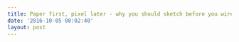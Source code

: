 ```yaml
---
title: Paper first, pixel later - why you should sketch before you wireframe
date: '2016-10-05 08:02:40'
layout: post
---
```

